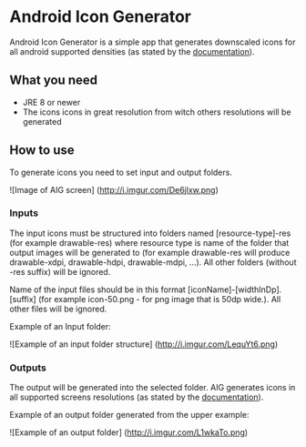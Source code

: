 # Android Icon Generator
Android Icon Generator is a simple app that generates downscaled icons for all android supported densities (as stated 
by the [documentation](http://developer.android.com/guide/practices/screens_support.html#range)). 

## What you need
- JRE 8 or newer
- The icons icons in great resolution from witch others resolutions will be generated

## How to use
To generate icons you need to set input and output folders. 

![Image of AIG screen]
(http://i.imgur.com/De6jlxw.png)


### Inputs
The input icons must be structured into folders named [resource-type]-res (for example drawable-res) where resource
type is name of the folder that output images will be generated to (for example drawable-res will produce drawable-xdpi,
drawable-hdpi, drawable-mdpi, ...). All other folders (without -res suffix) will be ignored.

Name of the input files should be in this format [iconName]-[widthInDp].[suffix] (for example icon-50.png - for png image
that is 50dp wide.). All other files will be ignored.

Example of an Input folder:

![Example of an input folder structure]
(http://i.imgur.com/LequYt6.png)

### Outputs
The output will be generated into the selected folder. AIG generates icons in all supported screens resolutions (as stated
by the [documentation](http://developer.android.com/guide/practices/screens_support.html#range)). 

Example of an output folder generated from the upper example:

![Example of an output folder]
(http://i.imgur.com/L1wkaTo.png)